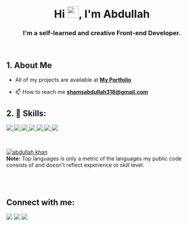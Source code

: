 <h1 align="center">Hi <img src="https://raw.githubusercontent.com/MartinHeinz/MartinHeinz/master/wave.gif" width="30px">, I'm Abdullah</h1>
<h3 align="center">I'm a self-learned and creative Front-end Developer.</h3>


<br />

## 1. About Me


-  All of my projects are available at **[My Portfolio](https://abdullahshams-portfolio.vercel.app/)**

- 📫 How to reach me **shamsabdullah318@gmail.com**

## 2. 🚀 Skills:

<p align="left"> 
    <a href="https://www.w3.org/html/" target="_blank"> <img src="https://img.icons8.com/color/48/000000/html-5.png"/> </a> 
    <a href="https://www.w3schools.com/css/" target="_blank"> <img src="https://img.icons8.com/color/48/000000/css3.png"/> </a>
        <a href="https://developer.mozilla.org/en-US/docs/Web/JavaScript" target="_blank"> <img src="https://img.icons8.com/color/48/000000/javascript.png"/> </a> 
        <a href="https://reactjs.org/" target="_blank"> <img src="https://img.icons8.com/color/48/000000/react-native.png"/> </a> 
            <a href="https://redux.js.org" target="_blank"> <img src="https://img.icons8.com/color/48/000000/redux.png"/> </a>
    <a href="https://firebase.google.com/" target="_blank"> <img src="https://img.icons8.com/color/48/000000/firebase.png"/> </a> 
    <a href="https://git-scm.com/" target="_blank"> <img src="https://img.icons8.com/color/48/000000/git.png"/> </a> 
</p>

<br/>



  <a href="https://github.com/AbdullahKhan-101/github-readme-stats"><img alt="abdullah khan" src="https://github-readme-stats.vercel.app/api/top-langs/?username=SubhamRaoniar28&langs_count=8&count_private=true&layout=compact&theme=react&hide_border=true&bg_color=0D1117" /></a>
  <br/>
  <b>Note:</b> Top languages is only a metric of the languages my public code consists of and doesn't reflect experience or skill level.


<br/>

<br/>

## Connect with me:
<p align="left">

<a href = "https://www.linkedin.com/in/abdullah-shams/"><img src="https://img.icons8.com/fluent/48/000000/linkedin.png"/></a>
<a href="https://wa.me/923323876075">
<img src="https://img.icons8.com/color/48/000000/whatsapp--v4.png"/></a>
<a href = "https://www.facebook.com/profile.php?id=100028841142122"><img src="https://img.icons8.com/color/48/000000/facebook-new.png"/></a>

</p>

